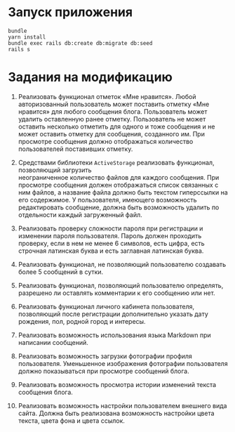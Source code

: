 # Запуск приложения

````
bundle
yarn install
bundle exec rails db:create db:migrate db:seed
rails s
````

# Задания на модификацию

1. Реализовать функционал отметок «Мне нравится». Любой авторизованный пользователь может поставить
   отметку «Мне нравится» для любого сообщения блога. Пользователь может удалить оставленную ранее
   отметку. Пользователь не может оставить несколько отметить для одного и тоже сообщения и не может оставить отметку для сообщения, созданного им. При просмотре сообщения должно отображаться количество пользователей поставивших отметку.

1. Средствами библиотеки `ActiveStorage` реализовать функционал, позволяющий загрузить     
   неограниченное количество файлов для каждого сообщения. При просмотре сообщения должен
   отображаться список связанных с ним файлов, а название файла должно быть текстом гиперссылки на
   его содержимое. У пользователя, имеющего возможность редактировать сообщение, должна быть
   возможность удалить по отдельности каждый загруженный  файл.

1. Реализовать проверку сложности пароля при регистрации и изменении пароля пользователя. Пароль
   должен проходить проверку, если в нем не менее 6 символов, есть цифра, есть строчная латинская
   буква и есть заглавная латинская буква.

1. Реализовать функционал, не позволяющий пользователю создавать более 5 сообщений в сутки.

1. Реализовать функционал, позволяющий пользователю определять, разрешено ли оставлять комментарии
   к его сообщению или нет.

1. Реализовать функционал личного кабинета пользователя, позволяющий после регистрации дополнительно
   указать дату рождения, пол, родной город и интересы.

1. Реализовать возможность использования языка Markdown при написании сообщений.

1. Реализовать возможность загрузки фотографии профиля пользователя. Уменьшенное изображения
   фотографии  пользователя должно показываться при просмотре сообщений блога.

1. Реализовать возможность просмотра истории изменений текста сообщения блога.

1. Реализовать возможность настройки пользователем внешнего вида сайта. Должна быть реализована
   возможность настройки цвета текста, цвета фона и цвета ссылок.
